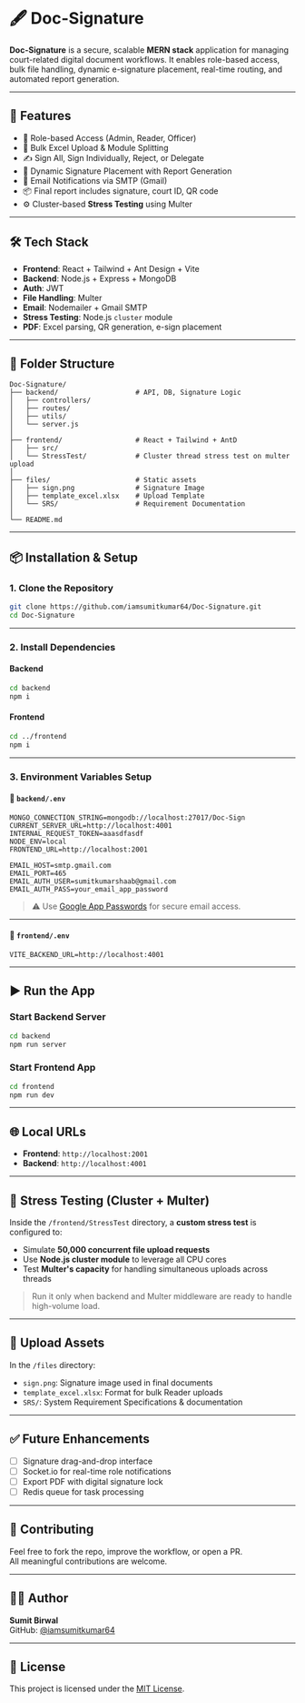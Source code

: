 # 🖋️ Doc-Signature

**Doc-Signature** is a secure, scalable **MERN stack** application for managing court-related digital document workflows. It enables role-based access, bulk file handling, dynamic e-signature placement, real-time routing, and automated report generation.

---

## 🚀 Features

- 🔐 Role-based Access (Admin, Reader, Officer)
- 📄 Bulk Excel Upload & Module Splitting
- ✍️ Sign All, Sign Individually, Reject, or Delegate
- 🧾 Dynamic Signature Placement with Report Generation
- 📩 Email Notifications via SMTP (Gmail)
- 📦 Final report includes signature, court ID, QR code
- ⚙️ Cluster-based **Stress Testing** using Multer

---

## 🛠 Tech Stack

- **Frontend**: React + Tailwind + Ant Design + Vite
- **Backend**: Node.js + Express + MongoDB
- **Auth**: JWT
- **File Handling**: Multer
- **Email**: Nodemailer + Gmail SMTP
- **Stress Testing**: Node.js `cluster` module
- **PDF**: Excel parsing, QR generation, e-sign placement

---

## 📁 Folder Structure

```
Doc-Signature/
├── backend/                   # API, DB, Signature Logic
│   ├── controllers/
│   ├── routes/
│   ├── utils/
│   └── server.js
│
├── frontend/                  # React + Tailwind + AntD
│   ├── src/
│   └── StressTest/            # Cluster thread stress test on multer upload
│
├── files/                     # Static assets
│   ├── sign.png               # Signature Image
│   ├── template_excel.xlsx    # Upload Template
│   └── SRS/                   # Requirement Documentation
│
└── README.md
```

---

## 📦 Installation & Setup

### 1. Clone the Repository

```bash
git clone https://github.com/iamsumitkumar64/Doc-Signature.git
cd Doc-Signature
```

---

### 2. Install Dependencies

#### Backend
```bash
cd backend
npm i
```

#### Frontend
```bash
cd ../frontend
npm i
```

---

### 3. Environment Variables Setup

#### 📁 `backend/.env`

```env
MONGO_CONNECTION_STRING=mongodb://localhost:27017/Doc-Sign
CURRENT_SERVER_URL=http://localhost:4001
INTERNAL_REQUEST_TOKEN=aaasdfasdf
NODE_ENV=local
FRONTEND_URL=http://localhost:2001

EMAIL_HOST=smtp.gmail.com
EMAIL_PORT=465
EMAIL_AUTH_USER=sumitkumarshaab@gmail.com
EMAIL_AUTH_PASS=your_email_app_password
```

> ⚠️ Use [Google App Passwords](https://support.google.com/accounts/answer/185833) for secure email access.

---

#### 📁 `frontend/.env`

```env
VITE_BACKEND_URL=http://localhost:4001
```

---

## ▶️ Run the App

### Start Backend Server

```bash
cd backend
npm run server
```

### Start Frontend App

```bash
cd frontend
npm run dev
```

---

## 🌐 Local URLs

- **Frontend**: `http://localhost:2001`
- **Backend**: `http://localhost:4001`

---

## 🧪 Stress Testing (Cluster + Multer)

Inside the `/frontend/StressTest` directory, a **custom stress test** is configured to:

- Simulate **50,000 concurrent file upload requests**
- Use **Node.js cluster module** to leverage all CPU cores
- Test **Multer's capacity** for handling simultaneous uploads across threads

> Run it only when backend and Multer middleware are ready to handle high-volume load.

---

## 📂 Upload Assets

In the `/files` directory:

- `sign.png`: Signature image used in final documents
- `template_excel.xlsx`: Format for bulk Reader uploads
- `SRS/`: System Requirement Specifications & documentation

---

## ✅ Future Enhancements

- [ ] Signature drag-and-drop interface
- [ ] Socket.io for real-time role notifications
- [ ] Export PDF with digital signature lock
- [ ] Redis queue for task processing

---

## 🤝 Contributing

Feel free to fork the repo, improve the workflow, or open a PR.  
All meaningful contributions are welcome.

---

## 👨‍💻 Author

**Sumit Birwal**  
GitHub: [@iamsumitkumar64](https://github.com/iamsumitkumar64)

---

## 📄 License

This project is licensed under the [MIT License](LICENSE).
